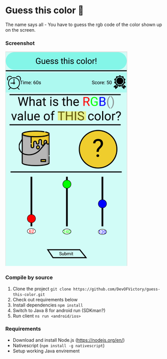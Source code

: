# Guess this color 🎨
The name says all - You have to guess the rgb code of the color shown up on the screen.

### Screenshot
![Screenshot](assets/Screenshot.png)

### Compile by source
1. Clone the project `git clone https://github.com/DevOFVictory/guess-this-color.git`
2. Check out requirements below
3. Install dependencies `npm install`
4. Switch to Java 8 for android run (SDKman?)
5. Run client `ns run <android/ios>`

### Requirements
- Download and install Node.js (https://nodejs.org/en/)
- Nativescript (`npm install -g nativescript`)
- Setup working Java envirement

